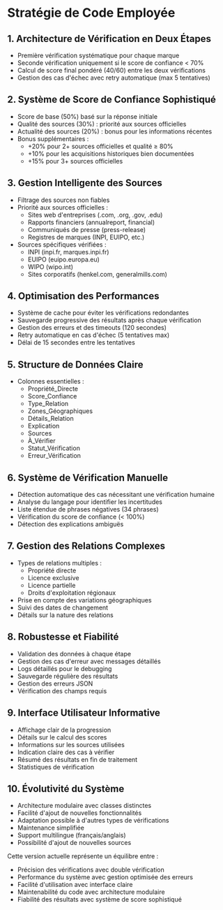 # Stratégie de Code Employée

## 1. Architecture de Vérification en Deux Étapes
- Première vérification systématique pour chaque marque
- Seconde vérification uniquement si le score de confiance < 70%
- Calcul de score final pondéré (40/60) entre les deux vérifications
- Gestion des cas d'échec avec retry automatique (max 5 tentatives)

## 2. Système de Score de Confiance Sophistiqué
- Score de base (50%) basé sur la réponse initiale
- Qualité des sources (30%) : priorité aux sources officielles
- Actualité des sources (20%) : bonus pour les informations récentes
- Bonus supplémentaires :
  - +20% pour 2+ sources officielles et qualité ≥ 80%
  - +10% pour les acquisitions historiques bien documentées
  - +15% pour 3+ sources officielles

## 3. Gestion Intelligente des Sources
- Filtrage des sources non fiables
- Priorité aux sources officielles :
  - Sites web d'entreprises (.com, .org, .gov, .edu)
  - Rapports financiers (annualreport, financial)
  - Communiqués de presse (press-release)
  - Registres de marques (INPI, EUIPO, etc.)
- Sources spécifiques vérifiées :
  - INPI (inpi.fr, marques.inpi.fr)
  - EUIPO (euipo.europa.eu)
  - WIPO (wipo.int)
  - Sites corporatifs (henkel.com, generalmills.com)

## 4. Optimisation des Performances
- Système de cache pour éviter les vérifications redondantes
- Sauvegarde progressive des résultats après chaque vérification
- Gestion des erreurs et des timeouts (120 secondes)
- Retry automatique en cas d'échec (5 tentatives max)
- Délai de 15 secondes entre les tentatives

## 5. Structure de Données Claire
- Colonnes essentielles :
  - Propriété_Directe
  - Score_Confiance
  - Type_Relation
  - Zones_Géographiques
  - Détails_Relation
  - Explication
  - Sources
  - À_Vérifier
  - Statut_Vérification
  - Erreur_Vérification

## 6. Système de Vérification Manuelle
- Détection automatique des cas nécessitant une vérification humaine
- Analyse du langage pour identifier les incertitudes
- Liste étendue de phrases négatives (34 phrases)
- Vérification du score de confiance (< 100%)
- Détection des explications ambiguës

## 7. Gestion des Relations Complexes
- Types de relations multiples :
  - Propriété directe
  - Licence exclusive
  - Licence partielle
  - Droits d'exploitation régionaux
- Prise en compte des variations géographiques
- Suivi des dates de changement
- Détails sur la nature des relations

## 8. Robustesse et Fiabilité
- Validation des données à chaque étape
- Gestion des cas d'erreur avec messages détaillés
- Logs détaillés pour le debugging
- Sauvegarde régulière des résultats
- Gestion des erreurs JSON
- Vérification des champs requis

## 9. Interface Utilisateur Informative
- Affichage clair de la progression
- Détails sur le calcul des scores
- Informations sur les sources utilisées
- Indication claire des cas à vérifier
- Résumé des résultats en fin de traitement
- Statistiques de vérification

## 10. Évolutivité du Système
- Architecture modulaire avec classes distinctes
- Facilité d'ajout de nouvelles fonctionnalités
- Adaptation possible à d'autres types de vérifications
- Maintenance simplifiée
- Support multilingue (français/anglais)
- Possibilité d'ajout de nouvelles sources

Cette version actuelle représente un équilibre entre :
- Précision des vérifications avec double vérification
- Performance du système avec gestion optimisée des erreurs
- Facilité d'utilisation avec interface claire
- Maintenabilité du code avec architecture modulaire
- Fiabilité des résultats avec système de score sophistiqué 